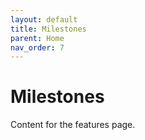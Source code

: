 ```yaml
---
layout: default
title: Milestones
parent: Home
nav_order: 7
---
```


# Milestones

Content for the features page.
